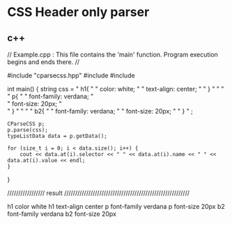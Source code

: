 # CSS Header only parser
## c++

// Example.cpp : This file contains the 'main' function. Program execution begins and ends there.
//


#include "cparsecss.hpp"
#include <cstring>
#include <iostream>

int main()
{
    string css =
        " h1{ "
        " color: white; "
        " text-align: center; "
        " } "
        " "
        " p{ " 
        " font-family: verdana; "   
        " font-size: 20px; "   
        " } "
        " "
        " b2{ "
        " font-family: verdana; "
        " font-size: 20px; "
        " } "
        ;
    
    CParseCSS p;
    p.parse(css);
    typeListData data = p.getData();
    
    for (size_t i = 0; i < data.size(); i++) {
        cout << data.at(i).selector << " " << data.at(i).name << " " << data.at(i).value << endl;
    }
}


/////////////////  result /////////////////////////////////////////////////////////
                                                                                                
 h1  color           white
 h1  text-align      center
 p   font-family     verdana
 p   font-size       20px
 b2  font-family     verdana
 b2  font-size       20px                                                                                                
                                                                                                
